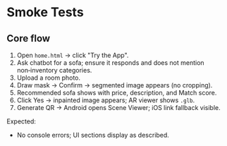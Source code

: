 # Smoke Tests

## Core flow
1. Open `home.html` → click "Try the App".
2. Ask chatbot for a sofa; ensure it responds and does not mention non‑inventory categories.
3. Upload a room photo.
4. Draw mask → Confirm → segmented image appears (no cropping).
5. Recommended sofa shows with price, description, and Match score.
6. Click Yes → inpainted image appears; AR viewer shows `.glb`.
7. Generate QR → Android opens Scene Viewer; iOS link fallback visible.

Expected:
- No console errors; UI sections display as described.

